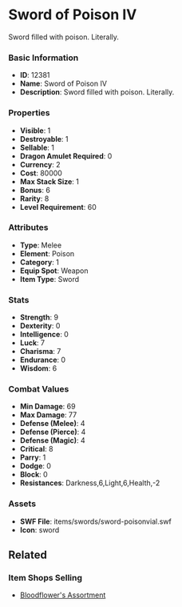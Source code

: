 # Sword of Poison IV

Sword filled with poison. Literally.

### Basic Information

- **ID**: 12381
- **Name**: Sword of Poison IV
- **Description**: Sword filled with poison. Literally.

### Properties

- **Visible**: 1
- **Destroyable**: 1
- **Sellable**: 1
- **Dragon Amulet Required**: 0
- **Currency**: 2
- **Cost**: 80000
- **Max Stack Size**: 1
- **Bonus**: 6
- **Rarity**: 8
- **Level Requirement**: 60

### Attributes

- **Type**: Melee
- **Element**: Poison
- **Category**: 1
- **Equip Spot**: Weapon
- **Item Type**: Sword

### Stats

- **Strength**: 9
- **Dexterity**: 0
- **Intelligence**: 0
- **Luck**: 7
- **Charisma**: 7
- **Endurance**: 0
- **Wisdom**: 6

### Combat Values

- **Min Damage**: 69
- **Max Damage**: 77
- **Defense (Melee)**: 4
- **Defense (Pierce)**: 4
- **Defense (Magic)**: 4
- **Critical**: 8
- **Parry**: 1
- **Dodge**: 0
- **Block**: 0
- **Resistances**: Darkness,6,Light,6,Health,-2

### Assets

- **SWF File**: items/swords/sword-poisonvial.swf
- **Icon**: sword

## Related

### Item Shops Selling

- [Bloodflower's Assortment](../item-shops/412-bloodflower-s-assortment.md)


